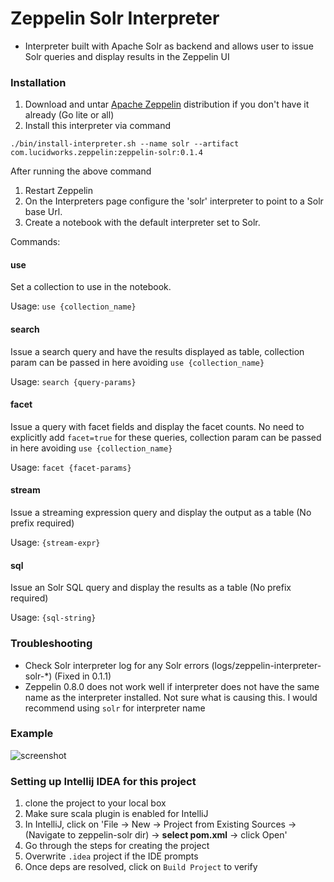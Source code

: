 # Zeppelin Solr Interpreter

* Interpreter built with Apache Solr as backend and allows user to issue Solr queries and display results in the Zeppelin UI

### Installation
1. Download and untar [Apache Zeppelin](https://zeppelin.apache.org/download.html) distribution if you don't have it already (Go lite or all)
2. Install this interpreter via command

```apple js
./bin/install-interpreter.sh --name solr --artifact com.lucidworks.zeppelin:zeppelin-solr:0.1.4
```

After running the above command

1. Restart Zeppelin
2. On the Interpreters page configure the 'solr' interpreter to point to a Solr base Url.
3. Create a notebook with the default interpreter set to Solr.

Commands:

#### use
Set a collection to use in the notebook.

Usage: `use {collection_name}`

#### search
Issue a search query and have the results displayed as table, collection param can be passed in here avoiding `use {collection_name}`

Usage: `search {query-params}`

#### facet
Issue a query with facet fields and display the facet counts. No need to explicitly add `facet=true` for these queries, collection param can be passed in here avoiding `use {collection_name}`

Usage: `facet {facet-params}`

#### stream
Issue a streaming expression query and display the output as a table (No prefix required)

Usage: `{stream-expr}`

#### sql
Issue an Solr SQL query and display the results as a table (No prefix required)

Usage: `{sql-string}`

### Troubleshooting 

* Check Solr interpreter log for any Solr errors (logs/zeppelin-interpreter-solr-\*) (Fixed in 0.1.1)
* Zeppelin 0.8.0 does not work well if interpreter does not have the same name as the interpreter installed. Not sure what is causing this. I would recommend using `solr` for interpreter name

### Example

![screenshot](http://i.imgur.com/DmNIj3T.png)


### Setting up Intellij IDEA for this project

1. clone the project to your local box
2. Make sure scala plugin is enabled for IntelliJ
3. In IntelliJ, click on 'File -> New -> Project from Existing Sources -> (Navigate to zeppelin-solr dir) -> **select pom.xml** -> click Open' 
4. Go through the steps for creating the project
5. Overwrite `.idea` project if the IDE prompts
6. Once deps are resolved, click on `Build Project` to verify

